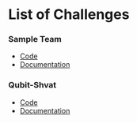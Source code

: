 # List of Challenges

### Sample Team

- [Code](TEAM_NAME)
- [Documentation](https://url_to_documentation.com)

### Qubit-Shvat

- [Code](Qubit-Shvat)
- [Documentation](https://docs.google.com/document/d/1SyTV9Q6LG_ua8GvTEhmx_LRGzSOS_omFIqdxYvXydts/edit?usp=sharing)